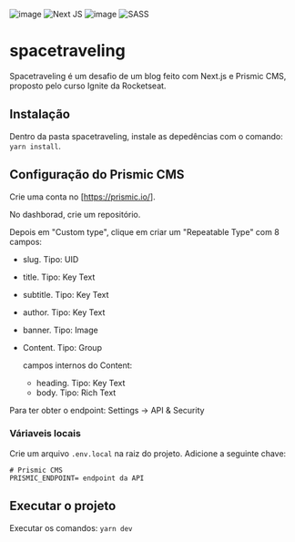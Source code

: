 ![image](https://img.shields.io/badge/React-20232A?style=for-the-badge&logo=react&logoColor=61DAFB) ![Next JS](https://img.shields.io/badge/Next-black?style=for-the-badge&logo=next.js&logoColor=white) ![image](https://img.shields.io/badge/TypeScript-007ACC?style=for-the-badge&logo=typescript&logoColor=white) ![SASS](https://img.shields.io/badge/SASS-hotpink.svg?style=for-the-badge&logo=SASS&logoColor=white)

# spacetraveling
Spacetraveling é um desafio de um blog feito com Next.js e Prismic CMS, proposto pelo curso Ignite da Rocketseat.

## Instalação
Dentro da pasta spacetraveling, instale as depedências com o comando: ``yarn install``.

## Configuração do Prismic CMS
Crie uma conta no [<https://prismic.io/>].

No dashborad, crie um repositório.

Depois em "Custom type", clique em criar um "Repeatable Type" com 8 campos:
- slug. Tipo: UID
- title. Tipo: Key Text
- subtitle. Tipo: Key Text
- author. Tipo: Key Text
- banner. Tipo: Image
- Content. Tipo: Group

  campos internos do Content:
  - heading. Tipo: Key Text
  - body. Tipo: Rich Text


Para ter obter o endpoint: Settings -> API & Security


### Váriaveis locais
Crie um arquivo ``.env.local`` na raiz do projeto.
Adicione a seguinte chave:

~~~
# Prismic CMS
PRISMIC_ENDPOINT= endpoint da API
~~~


## Executar o projeto
Executar os comandos: ```yarn dev```
